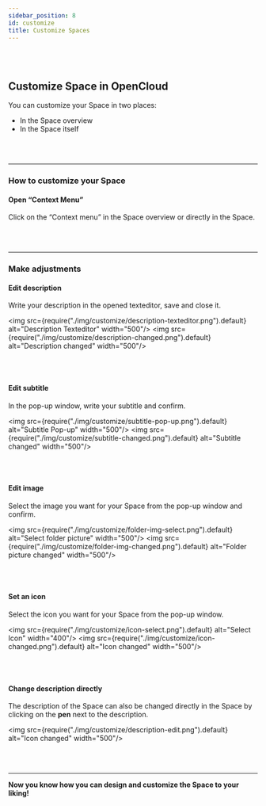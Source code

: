 ```yaml
---
sidebar_position: 8
id: customize
title: Customize Spaces
---
```


<br/><br/>

## Customize Space in OpenCloud

You can customize your Space in two places:

- In the Space overview
- In the Space itself

<br/><br/>

---

### How to customize your Space

#### Open “Context Menu”

Click on the “Context menu” in the Space overview or directly in the Space.

<br/><br/>

---

### Make adjustments

#### Edit description

Write your description in the opened texteditor, save and close it.

<img src={require("./img/customize/description-texteditor.png").default} alt="Description Texteditor" width="500"/> <img
src={require("./img/customize/description-changed.png").default} alt="Description changed" width="500"/>

<br/><br/>

#### Edit subtitle

In the pop-up window, write your subtitle and confirm.

<img src={require("./img/customize/subtitle-pop-up.png").default} alt="Subtitle Pop-up" width="500"/> <img
src={require("./img/customize/subtitle-changed.png").default} alt="Subtitle changed" width="500"/>

<br/><br/>

#### Edit image

Select the image you want for your Space from the pop-up window and confirm.

<img src={require("./img/customize/folder-img-select.png").default} alt="Select folder picture" width="500"/> <img
src={require("./img/customize/folder-img-changed.png").default} alt="Folder picture changed" width="500"/>

<br/><br/>

#### Set an icon

Select the icon you want for your Space from the pop-up window.

<img src={require("./img/customize/icon-select.png").default} alt="Select Icon" width="400"/> <img
src={require("./img/customize/icon-changed.png").default} alt="Icon changed" width="500"/>

<br/><br/>

#### Change description directly

The description of the Space can also be changed directly in the Space by clicking on the **pen** next to the
description.

<img src={require("./img/customize/description-edit.png").default} alt="Icon changed" width="500"/>

<br/><br/>

---

**Now you know how you can design and customize the Space to your liking!**
